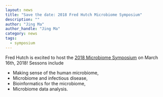 ```yaml
---
layout: news
title: "Save the date: 2018 Fred Hutch Microbiome Symposium"
description: ""
author: "Jing Ma"
author_handle: "Jing Ma"
category: news
tags: 
  - symposium
---
```


Fred Hutch is excited to host the [2018 Microbiome Symposium](http://www.fredhutch.org/microbiome2018) on March 16th, 2018! Sessons include 
 * Making sense of the human microbiome,
 * Microbiome and infectious disease,
 * Bioinformatics for the microbiome,
 * Microbiome data analysis.
